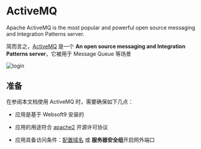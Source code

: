# ActiveMQ

Apache ActiveMQ is the most popular and powerful open source messaging and Integration Patterns server. 

简而言之，[ActiveMQ](https://activemq.apache.org/) 是一个 **An open source messaging and Integration Patterns server**，它被用于 Message Queue  等场景


![login](http://libs.websoft9.com/Websoft9/DocsPicture/zh/activemq/activemq-login-websoft9.png)


## 准备

在参阅本文档使用 ActiveMQ 时，需要确保如下几点：

- 应用是基于 Websoft9 安装的

- 应用的用途符合 [apache2](https://opensource.org/licenses/Apache-2.0) 开源许可协议

- 应用具备访问条件：[配置域名](./guide/appsetdomain) 或 **服务器安全组**开启网外端口